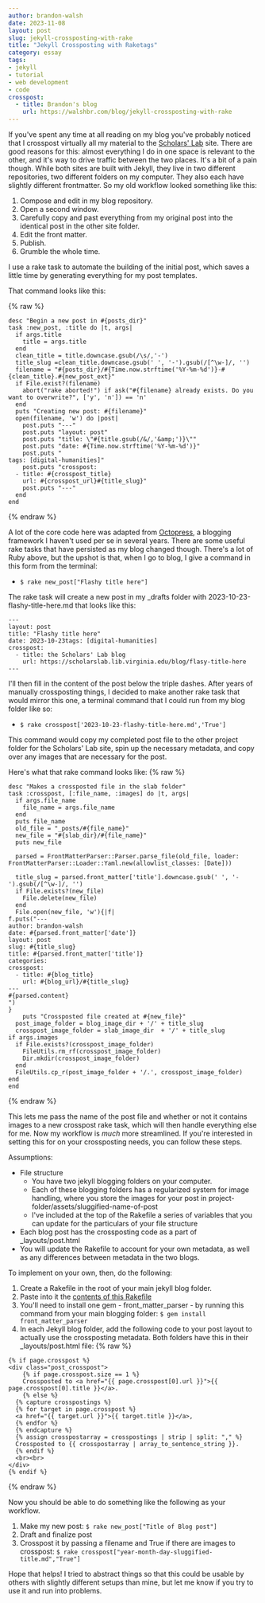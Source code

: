 ```yaml
---
author: brandon-walsh
date: 2023-11-08
layout: post
slug: jekyll-crossposting-with-rake
title: "Jekyll Crossposting with Raketags"
category: essay
tags:
- jekyll
- tutorial
- web development
- code
crosspost:
  - title: Brandon's blog
    url: https://walshbr.com/blog/jekyll-crossposting-with-rake
---
```

If you've spent any time at all reading on my blog you've probably noticed that I crosspost virtually all my material to the [Scholars' Lab](https://scholarslab.org/) site. There are good reasons for this: almost everything I do in one space is relevant to the other, and it's way to drive traffic between the two places. It's a bit of a pain though. While both sites are built with Jekyll, they live in two different repositories, two different folders on my computer. They also each have slightly different frontmatter. So my old workflow looked something like this:

1. Compose and edit in my blog repository.
2. Open a second window.
3. Carefully copy and past everything from my original post into the identical post in the other site folder.
4. Edit the front matter.
5. Publish.
6. Grumble the whole time. 

I use a rake task to automate the building of the initial post, which saves a little time by generating everything for my post templates. 

That command looks like this: 

{% raw %}

```
desc "Begin a new post in #{posts_dir}"
task :new_post, :title do |t, args|
  if args.title
    title = args.title
  end
  clean_title = title.downcase.gsub(/\s/,'-')
  title_slug =clean_title.downcase.gsub(' ', '-').gsub(/[^\w-]/, '')
  filename = "#{posts_dir}/#{Time.now.strftime('%Y-%m-%d')}-#{clean_title}.#{new_post_ext}"
  if File.exist?(filename)
    abort("rake aborted!") if ask("#{filename} already exists. Do you want to overwrite?", ['y', 'n']) == 'n'
  end
  puts "Creating new post: #{filename}"
  open(filename, 'w') do |post|
    post.puts "---"
    post.puts "layout: post"
    post.puts "title: \"#{title.gsub(/&/,'&amp;')}\""
    post.puts "date: #{Time.now.strftime('%Y-%m-%d')}"
    post.puts "
tags: [digital-humanities]"
    post.puts "crosspost:
  - title: #{crosspost_title}
    url: #{crosspost_url}#{title_slug}"
    post.puts "---"
  end
end
```
{% endraw %}

A lot of the core code here was adapted from [Octopress](http://octopress.org/), a blogging framework I haven't used per se in several years. There are some useful rake tasks that have persisted as my blog changed though. There's a lot of Ruby above, but the upshot is that, when I go to blog, I give a command in this form from the terminal:

* ```$ rake new_post["Flashy title here"]```

The rake task will create a new post in my _drafts folder with 2023-10-23-flashy-title-here.md that looks like this:

```
---
layout: post
title: "Flashy title here"
date: 2023-10-23tags: [digital-humanities]
crosspost:
  - title: the Scholars' Lab blog
    url: https://scholarslab.lib.virginia.edu/blog/flasy-title-here
---

```

I'll then fill in the content of the post below the triple dashes. After years of manually crossposting things, I decided to make another rake task that would mirror this one, a terminal command that I could run from my blog folder like so:

* ```$ rake crosspost['2023-10-23-flashy-title-here.md','True']```

This command would copy my completed post file to the other project folder for the Scholars' Lab site, spin up the necessary metadata, and copy over any images that are necessary for the post. 

Here's what that rake command looks like:
{% raw %}

```
desc "Makes a crossposted file in the slab folder"
task :crosspost, [:file_name, :images] do |t, args|
  if args.file_name
    file_name = args.file_name
  end
  puts file_name
  old_file = "_posts/#{file_name}"
  new_file = "#{slab_dir}/#{file_name}"
  puts new_file

  parsed = FrontMatterParser::Parser.parse_file(old_file, loader: FrontMatterParser::Loader::Yaml.new(allowlist_classes: [Date]))

  title_slug = parsed.front_matter['title'].downcase.gsub(' ', '-').gsub(/[^\w-]/, '')
  if File.exists?(new_file)
    File.delete(new_file)
  end
  File.open(new_file, 'w'){|f|
f.puts("---
author: brandon-walsh
date: #{parsed.front_matter['date']}
layout: post
slug: #{title_slug}
title: #{parsed.front_matter['title']}
categories:
crosspost:
  - title: #{blog_title}
    url: #{blog_url}/#{title_slug}
---
#{parsed.content}
")
}
    puts "Crossposted file created at #{new_file}"
  post_image_folder = blog_image_dir + '/' + title_slug
  crosspost_image_folder = slab_image_dir  + '/' + title_slug
if args.images
  if File.exists?(crosspost_image_folder)
    FileUtils.rm_rf(crosspost_image_folder)
    Dir.mkdir(crosspost_image_folder) 
  end
  FileUtils.cp_r(post_image_folder + '/.', crosspost_image_folder)
end
end
```
{% endraw %}

This lets me pass the name of the post file and whether or not it contains images to a new crosspost rake task, which will then handle everything else for me. Now my workflow is _much_ more streamlined. If you're interested in setting this for on your crossposting needs, you can follow these steps.

Assumptions:

* File structure
  * You have two jekyll blogging folders on your computer. 
  * Each of these blogging folders has a regularized system for image handling, where you store the images for your post in project-folder/assets/sluggified-name-of-post
  * I've included at the top of the Rakefile a series of variables that you can update for the particulars of your file structure
* Each blog post has the crossposting code as a part of _layouts/post.html 
* You will update the Rakefile to account for your own metadata, as well as any differences between metadata in the two blogs.

To implement on your own, then, do the following:

1. Create a Rakefile in the root of your main jekyll blog folder.
2. Paste into it the [contents of this Rakefile](https://raw.githubusercontent.com/walshbr/walshbr.github.io/source/Rakefile)
3. You'll need to install one gem - front_matter_parser - by running this command from your main blogging folder: ```$ gem install front_matter_parser```
4. In each Jekyll blog folder, add the following code to your post layout to actually use the crossposting metadata. Both folders have this in their _layouts/post.html file:
{% raw %}

```
{% if page.crosspost %}
<div class="post_crosspost">
    {% if page.crosspost.size == 1 %}
    Crossposted to <a href="{{ page.crosspost[0].url }}">{{ page.crosspost[0].title }}</a>.
    {% else %}
  {% capture crosspostings %}
  {% for target in page.crosspost %}
  <a href="{{ target.url }}">{{ target.title }}</a>,
  {% endfor %}
  {% endcapture %}
  {% assign crosspostarray = crosspostings | strip | split: "," %}
  Crossposted to {{ crosspostarray | array_to_sentence_string }}.
  {% endif %}
  <br><br>
</div>
{% endif %}
```
{% endraw %}

Now you should be able to do something like the following as your workflow.

1. Make my new post: ```$ rake new_post["Title of Blog post"]```
2. Draft and finalize post
3. Crosspost it by passing a filename and True if there are images to crosspost: ```$ rake crosspost["year-month-day-sluggified-title.md","True"]```

Hope that helps! I tried to abstract things so that this could be usable by others with slightly different setups than mine, but let me know if you try to use it and run into problems.
